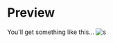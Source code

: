 # Preview
You'll get something like this...
![s](https://github.com/phansongchan/Simple-Java-Swing-Sample/assets/98258797/5d36fe14-8245-48f0-a39c-364dbe28237f)

